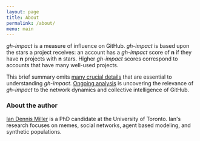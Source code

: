 ```yaml
---
layout: page
title: About
permalink: /about/
menu: main
---
```


*gh-impact* is a measure of influence on GitHub.  *gh-impact* is based upon the stars a project receives: an account has a *gh-impact* score of **n** if they have **n** projects with **n** stars.  Higher *gh-impact* scores correspond to accounts that have many well-used projects.

This brief summary omits [many crucial details](/answers/) that are essential to understanding *gh-impact*.  [Ongoing analysis](/report/) is uncovering the relevance of *gh-impact* to the network dynamics and collective intelligence of GitHub.

### About the author

<a class="outbound" href="http://imiller.utsc.utoronto.ca">Ian Dennis Miller</a> is a PhD candidate at the University of Toronto.  Ian's research focuses on memes, social networks, agent based modeling, and synthetic populations.

